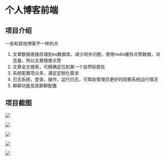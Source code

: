 # 个人博客前端

## 项目介绍

一些和其他博客不一样的点

1. 文章数据直接存储到es数据库，减少同步问题，使用redis缓存点赞数据，浏览量，所以文章随便点赞
2. 文章全文搜索，可精确定位到某一个自然标题处  
3. 系统配置项众多，满足定制化需求 
4. 日志系统，登录，操作，运行日志，可帮助管理员更好的观察系统运行情况  
5. 群聊功能及其群聊配置

## 项目截图

![](https://image.fengfengzhidao.com/pic/20231112144336.png)

![](https://image.fengfengzhidao.com/pic/20231112144425.png)

![](https://image.fengfengzhidao.com/pic/20231112144451.png)

![](https://image.fengfengzhidao.com/pic/20231112144510.png)

![](https://image.fengfengzhidao.com/pic/20231112144559.png)
